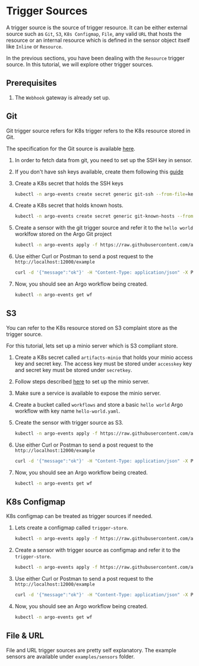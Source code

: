 # Trigger Sources
A trigger source is the source of trigger resource. It can be either external source such
as `Git`, `S3`, `K8s Configmap`, `File`, any valid `URL` that hosts the resource or an internal resource
which is defined in the sensor object itself like `Inline` or `Resource`. 

In the previous sections, you have been dealing with the `Resource` trigger source. In this tutorial, we
will explore other trigger sources.

## Prerequisites
1. The `Webhook` gateway is already set up.

## Git
Git trigger source refers for K8s trigger refers to the K8s resource stored in Git. 

The specification for the Git source is available [here](https://github.com/argoproj/argo-events/blob/master/api/sensor.md#argoproj.io/v1alpha1.GitArtifact).

1. In order to fetch data from git, you need to set up the SSH key in sensor.

2. If you don't have ssh keys available, create them following this [guide](https://help.github.com/en/github/authenticating-to-github/generating-a-new-ssh-key-and-adding-it-to-the-ssh-agent)

3. Create a K8s secret that holds the SSH keys

   ```bash
   kubectl -n argo-events create secret generic git-ssh --from-file=key=.ssh/<YOUR_SSH_KEY_FILE_NAME>
   ```

4. Create a K8s secret that holds known hosts.

   ```bash
   kubectl -n argo-events create secret generic git-known-hosts --from-file=ssh_known_hosts=.ssh/known_hosts
   ```

5. Create a sensor with the git trigger source and refer it to the `hello world` worklfow stored
   on the Argo Git project

    ```bash
    kubectl -n argo-events apply -f https://raw.githubusercontent.com/argoproj/argo-events/master/examples/tutorials/03-trigger-sources/sensor-git.yaml 
    ```   

6. Use either Curl or Postman to send a post request to the `http://localhost:12000/example`
   
   ```bash
   curl -d '{"message":"ok"}' -H "Content-Type: application/json" -X POST http://localhost:12000/example
   ```
   
7. Now, you should see an Argo workflow being created.
   
   ```bash
   kubectl -n argo-events get wf
   ```

## S3
You can refer to the K8s resource stored on S3 complaint store as the trigger source.

For this tutorial, lets set up a minio server which is S3 compliant store.

1. Create a K8s secret called `artifacts-minio` that holds your minio access key and secret key.
   The access key must be stored under `accesskey` key and secret key must be stored under
   `secretkey`.

2. Follow steps described [here](https://github.com/minio/minio/blob/master/docs/orchestration/kubernetes/k8s-yaml.md#minio-standalone-server-deployment) to set up the minio server.

3. Make sure a service is available to expose the minio server.

4. Create a bucket called `workflows` and store a basic `hello world` Argo workflow with key name `hello-world.yaml`.

5. Create the sensor with trigger source as S3.

   ```bash
   kubectl -n argo-events apply -f https://raw.githubusercontent.com/argoproj/argo-events/master/examples/tutorials/03-trigger-sources/sensor-minio.yaml
   ```

6. Use either Curl or Postman to send a post request to the `http://localhost:12000/example`
   
   ```bash
   curl -d '{"message":"ok"}' -H "Content-Type: application/json" -X POST http://localhost:12000/example
   ```
   
7. Now, you should see an Argo workflow being created.
   
   ```bash
   kubectl -n argo-events get wf
   ```

## K8s Configmap
K8s configmap can be treated as trigger sources if needed.

1. Lets create a configmap called `trigger-store`.

   ```bash
   kubectl -n argo-events apply -f https://raw.githubusercontent.com/argoproj/argo-events/master/examples/tutorials/03-trigger-sources/trigger-store.yaml
   ```
   
2. Create a sensor with trigger source as configmap and refer it to the `trigger-store`.

   ```bash
   kubectl -n argo-events apply -f https://raw.githubusercontent.com/argoproj/argo-events/master/examples/tutorials/03-trigger-sources/sensor-cm.yaml
   ```
   
3. Use either Curl or Postman to send a post request to the `http://localhost:12000/example`
   
   ```bash
   curl -d '{"message":"ok"}' -H "Content-Type: application/json" -X POST http://localhost:12000/example
   ```
   
4. Now, you should see an Argo workflow being created.
   
   ```bash
   kubectl -n argo-events get wf
   ```
   
## File & URL
File and URL trigger sources are pretty self explanatory. The example sensors are available under `examples/sensors` folder.
